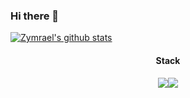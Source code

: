 ### Hi there 👋

[![Zymrael's github stats](https://github-readme-stats.vercel.app/api?username=Zymrael)](https://github.com/anuraghazra/github-readme-stats)

<div align="center">
  
#### Stack 
  
![](https://img.shields.io/badge/-PyTorch-white?style=plastic&logo=Pytorch&logoColor=orange&)![](https://img.shields.io/badge/-Julia-purple?style=plastic&logo=Julia&logoColor=green&) 

  </div>
